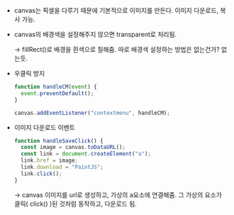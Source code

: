 - canvas는 픽셀을 다루기 때문에 기본적으로 이미지를 만든다. 이미지 다운로드, 복사 가능.
- canvas의 배경색을 설정해주지 않으면 transparent로 처리됨.

    → fillRect()로 배경을 흰색으로 칠해줌. 따로 배경색 설정하는 방법은 없는건가? 없는듯.

- 우클릭 방지

    ```jsx
    function handleCM(event) {
      event.preventDefault();
    }

    canvas.addEventListener("contextmenu", handleCM); 
    ```

- 이미지 다운로드 이벤트

    ```jsx
    function handleSaveClick() {
      const image = canvas.toDataURL();
      const link = document.createElement("a");
      link.href = image;
      link.download = "PaintJS";
      link.click();
    }
    ```

    → canvas 이미지를 url로 생성하고, 가상의 a요소에 연결해줌. 그 가상의 요소가 클릭( click() )된 것처럼 동작하고, 다운로드 됨.
